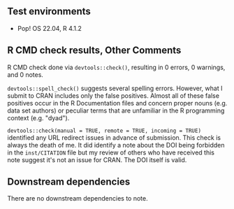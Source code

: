 ## Test environments

* Pop! OS 22.04, R 4.1.2

## R CMD check results, Other Comments

R CMD check done via `devtools::check()`, resulting in 0 errors, 0 warnings, and 0 notes. 

`devtools::spell_check()` suggests several spelling errors. However, what I submit to CRAN includes only the false positives. Almost all of these false positives occur in the R Documentation files and concern proper nouns (e.g. data set authors) or peculiar terms that are unfamiliar in the R programming context (e.g. "dyad"). 

`devtools::check(manual = TRUE, remote = TRUE, incoming = TRUE)` identified any URL redirect issues in advance of submission. This check is always the death of me. It did identify a note about the DOI being forbidden in the `inst/CITATION` file but my review of others who have received this note suggest it's not an issue for CRAN. The DOI itself is valid.

## Downstream dependencies

There are no downstream dependencies to note.
